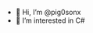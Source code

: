 - 👋 Hi, I’m @pig0sonx
- 👀 I’m interested in C#

<!---
pig0sonx/pig0sonx is a ✨ special ✨ repository because its `README.md` (this file) appears on your GitHub profile.
You can click the Preview link to take a look at your changes.
--->
